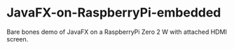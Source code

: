 # JavaFX-on-RaspberryPi-embedded
Bare bones demo of JavaFX on a RaspberryPi Zero 2 W with attached HDMI screen.
